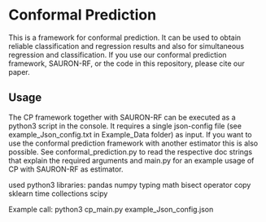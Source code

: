 # Conformal Prediction
This is a framework for conformal prediction. It can be used to obtain reliable classification and regression results and also for simultaneous regression and classification. If you use our conformal prediction framework, SAURON-RF, or the code in this repository, please cite our paper.


## Usage

The CP framework together with SAURON-RF can be executed as a python3 script in the console. It requires a single json-config file (see example_Json_config.txt in Example_Data folder) as input. If you want to use the conformal prediction framework with another estimator this is also possible. See conformal_prediction.py to read the respective doc strings that explain the required arguments and main.py for an example usage of CP with SAURON-RF as estimator.

used python3 libraries: pandas numpy typing math bisect operator copy sklearn time collections scipy

Example call: python3 cp_main.py example_Json_config.json